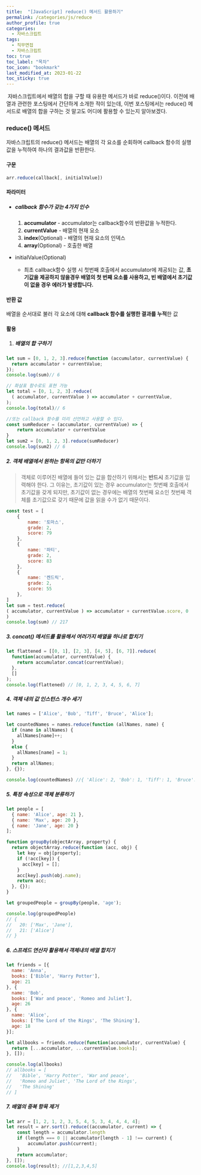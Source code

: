 ```yaml
---
title:  "[JavaScript] reduce() 메서드 활용하기"
permalink: /categories/js/reduce
author_profile: true
categories:
  - 자바스크립트
tags:
  - 직무면접
  - 자바스크립트
toc: true
toc_label: "목차"
toc_icon: "bookmark"
last_modified_at: 2023-01-22
toc_sticky: true
---
```


​	자바스크립트에서 배열의 합을 구할 때 유용한 메서드가 바로 reduce()이다. 이전에 배열과 관련한 포스팅에서 간단하게 소개한 적이 있는데, 이번 포스팅에서는 reduce() 메서드로 배열의 합을 구하는 것 말고도 어디에 활용할 수 있는지 알아보겠다.



### **reduce() 메서드**

자바스크립트의 reduce() 메서드는 배열의 각 요소를 순회하며 callback 함수의 실행 값을 누적하여 하나의 결과값을 반환한다.



#### 구문

```js
arr.reduce(callback[, initialValue])
```



#### 파라미터

- ##### **callback 함수**가 갖는 4가지 인수

  1. **accumulator** - accumulator는 callback함수의 반환값을 누적한다.
  2. **currentValue** - 배열의 현재 요소
  3. **index**(Optional) - 배열의 현재 요소의 인덱스
  4. **array**(Optional) - 호출한 배열

- initialValue(Optional)

  - 최초 callback함수 실행 시 첫번째 호출에서 accumulator에 제공되는 값, **초기값을 제공하지 않을경우 배열의 첫 번째 요소를 사용하고, 빈 배열에서 초기값이 없을 경우 에러가 발생합니다.**



#### 반환 값

배열을 순서대로 불러 각 요소에 대해 **callback 함수를 실행한 결과를 누적**한 값



#### 활용

1. ##### 배열의 합 구하기

```js
let sum = [0, 1, 2, 3].reduce(function (accumulator, currentValue) {
  return accumulator + currentValue;
});
console.log(sum)// 6

// 화살표 함수로도 표현 가능
let total = [0, 1, 2, 3].reduce(
  ( accumulator, currentValue ) => accumulator + currentValue,
);
console.log(total)// 6

//또는 callback 함수를 미리 선언하고 사용할 수 있다.
const sumReducer = (accumulator, currentValue) => {
    return accumulator + currentValue
}
let sum2 = [0, 1, 2, 3].reduce(sumReducer)
console.log(sum2) // 6
```



##### 2. 객체 배열에서 원하는 항목의 값만 더하기

> 객체로 이루어진 배열에 들어 있는 값을 합산하기 위해서는 **반드시** 초기값을 입력해야 한다. 그 이유는, 초기값이 있는 경우 accumulator는 첫번째 호출에서 초기값을 갖게 되지만, 초기값이 없는 경우에는 배열의 첫번째 요소인 첫번째 객체를 초기값으로 갖기 때문에 값을 읽을 수가 없기 때문이다.

```js
const test = [
    {
        name: '토마스',
        grade: 2,
        score: 79        
    },
    {
        name: '파티',
        grade: 2,
        score: 83        
    },
    {
        name: '켄드릭',
        grade: 2,
        score: 55        
    },
]
let sum = test.reduce(
( accumulator, currentValue ) => accumulator + currentValue.score, 0
)
console.log(sum) // 217
```



##### 3. concat() 메서드를 활용해서 여러가지 배열을 하나로 합치기

```js
let flattened = [[0, 1], [2, 3], [4, 5], [6, 7]].reduce(
  function(accumulator, currentValue) {
    return accumulator.concat(currentValue);
  },
  []
);
console.log(flattened) // [0, 1, 2, 3, 4, 5, 6, 7]
```



##### 4. 객체 내의 값 인스턴스 개수 세기

```js
let names = ['Alice', 'Bob', 'Tiff', 'Bruce', 'Alice'];

let countedNames = names.reduce(function (allNames, name) {
  if (name in allNames) {
    allNames[name]++;
  }
  else {
    allNames[name] = 1;
  }
  return allNames;
}, {});

console.log(countedNames) //{ 'Alice': 2, 'Bob': 1, 'Tiff': 1, 'Bruce': 1 }
```



##### 5. 특정 속성으로 객체 분류하기

```js
let people = [
  { name: 'Alice', age: 21 },
  { name: 'Max', age: 20 },
  { name: 'Jane', age: 20 }
];

function groupBy(objectArray, property) {
  return objectArray.reduce(function (acc, obj) {
    let key = obj[property];
    if (!acc[key]) {
      acc[key] = [];
    }
    acc[key].push(obj.name);
    return acc;
  }, {});
}

let groupedPeople = groupBy(people, 'age');

console.log(groupedPeople)
// {
//   20: ['Max', 'Jane'],
//   21: ['Alice']
// }
```



##### 6. 스프레드 연산자 활용해서 객체내의 배열 합치기

```js
let friends = [{
  name: 'Anna',
  books: ['Bible', 'Harry Potter'],
  age: 21
}, {
  name: 'Bob',
  books: ['War and peace', 'Romeo and Juliet'],
  age: 26
}, {
  name: 'Alice',
  books: ['The Lord of the Rings', 'The Shining'],
  age: 18
}];

let allbooks = friends.reduce(function(accumulator, currentValue) {
  return [...accumulator, ...currentValue.books];
}, []);

console.log(allbooks)
// allbooks = [
//   'Bible', 'Harry Potter', 'War and peace',
//   'Romeo and Juliet', 'The Lord of the Rings',
//   'The Shining'
// ]
```



##### 7. 배열의 중복 항목 제거

```js
let arr = [1, 2, 1, 2, 3, 5, 4, 5, 3, 4, 4, 4, 4];
let result = arr.sort().reduce((accumulator, current) => {
    const length = accumulator.length
    if (length === 0 || accumulator[length - 1] !== current) {
        accumulator.push(current);
    }
    return accumulator;
}, []);
console.log(result); //[1,2,3,4,5]
```

